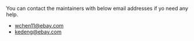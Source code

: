 You can contact the maintainers with below email addresses if yo need any help.
- wchen11@ebay.com
- kedeng@ebay.com
